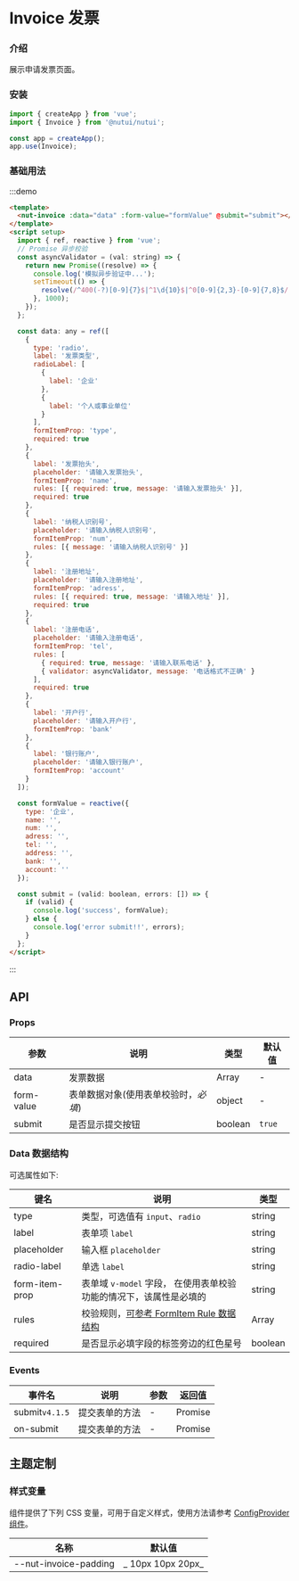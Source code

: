 # Invoice 发票

### 介绍

展示申请发票页面。

### 安装

```javascript
import { createApp } from 'vue';
import { Invoice } from '@nutui/nutui';

const app = createApp();
app.use(Invoice);
```

### 基础用法

:::demo

```html
<template>
  <nut-invoice :data="data" :form-value="formValue" @submit="submit"></nut-invoice>
</template>
<script setup>
  import { ref, reactive } from 'vue';
  // Promise 异步校验
  const asyncValidator = (val: string) => {
    return new Promise((resolve) => {
      console.log('模拟异步验证中...');
      setTimeout(() => {
        resolve(/^400(-?)[0-9]{7}$|^1\d{10}$|^0[0-9]{2,3}-[0-9]{7,8}$/.test(val));
      }, 1000);
    });
  };

  const data: any = ref([
    {
      type: 'radio',
      label: '发票类型',
      radioLabel: [
        {
          label: '企业'
        },
        {
          label: '个人或事业单位'
        }
      ],
      formItemProp: 'type',
      required: true
    },
    {
      label: '发票抬头',
      placeholder: '请输入发票抬头',
      formItemProp: 'name',
      rules: [{ required: true, message: '请输入发票抬头' }],
      required: true
    },
    {
      label: '纳税人识别号',
      placeholder: '请输入纳税人识别号',
      formItemProp: 'num',
      rules: [{ message: '请输入纳税人识别号' }]
    },
    {
      label: '注册地址',
      placeholder: '请输入注册地址',
      formItemProp: 'adress',
      rules: [{ required: true, message: '请输入地址' }],
      required: true
    },
    {
      label: '注册电话',
      placeholder: '请输入注册电话',
      formItemProp: 'tel',
      rules: [
        { required: true, message: '请输入联系电话' },
        { validator: asyncValidator, message: '电话格式不正确' }
      ],
      required: true
    },
    {
      label: '开户行',
      placeholder: '请输入开户行',
      formItemProp: 'bank'
    },
    {
      label: '银行账户',
      placeholder: '请输入银行账户',
      formItemProp: 'account'
    }
  ]);

  const formValue = reactive({
    type: '企业',
    name: '',
    num: '',
    adress: '',
    tel: '',
    address: '',
    bank: '',
    account: ''
  });

  const submit = (valid: boolean, errors: []) => {
    if (valid) {
      console.log('success', formValue);
    } else {
      console.log('error submit!!', errors);
    }
  };
</script>
```

:::

## API

### Props

| 参数 | 说明 | 类型 | 默认值 |
|  ---  |  ---  |  ---  |  ---  |
| data | 发票数据 | Array | - |
| form-value | 表单数据对象(使用表单校验时，_必填_) | object | - |
| submit | 是否显示提交按钮 | boolean | `true` |

### Data 数据结构

可选属性如下:

| 键名 | 说明 | 类型 |
|  ---  |  ---  |  ---  |
| type | 类型，可选值有 `input`、`radio` | string |
| label | 表单项 `label` | string |
| placeholder | 输入框 `placeholder` | string |
| radio-label | 单选 `label` | string |
| form-item-prop | 表单域 `v-model` 字段， 在使用表单校验功能的情况下，该属性是必填的 | string |
| rules | 校验规则，[可参考 FormItem Rule 数据结构](#/zh-CN/form) | Array |
| required | 是否显示必填字段的标签旁边的红色星号 | boolean |

### Events

| 事件名 | 说明 | 参数 | 返回值 |
|  ---  |  ---  |  ---  |  ---  |
| submit`v4.1.5` | 提交表单的方法 | - | Promise |
| on-submit | 提交表单的方法 | - | Promise |

## 主题定制

### 样式变量

组件提供了下列 CSS 变量，可用于自定义样式，使用方法请参考 [ConfigProvider 组件](#/zh-CN/component/configprovider)。

| 名称 | 默认值 |
|  ---  |  ---  |
| --nut-invoice-padding | _ 10px 10px 20px_ |
